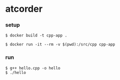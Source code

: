 # atcorder

### setup
```
$ docker build -t cpp-app .
```
```
$ docker run -it --rm -v $(pwd):/src/cpp cpp-app
```
### run
```
$ g++ hello.cpp -o hello
$ ./hello
```

